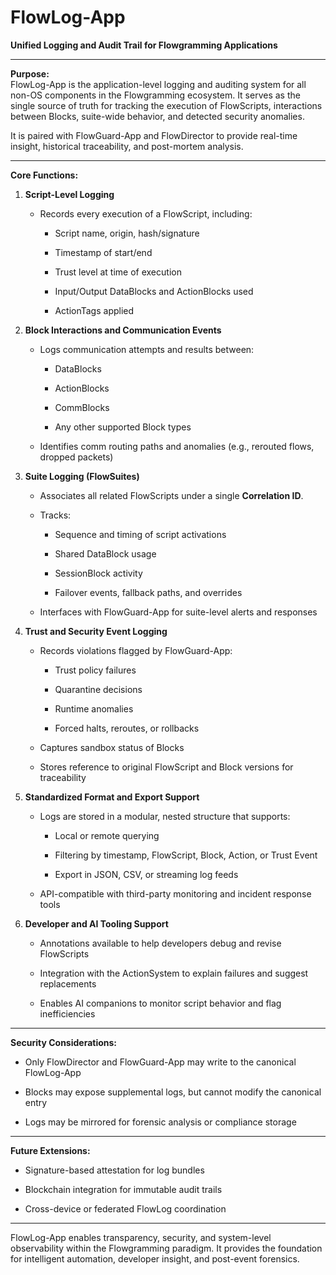 <!--
This Source Code Form is subject to the terms of the Mozilla Public License, v. 2.0.
If a copy of the MPL was not distributed with this file, you can obtain one at:
https://mozilla.org/MPL/2.0/.
-->
# FlowLog-App 

**Unified Logging and Audit Trail for Flowgramming Applications**

---

**Purpose:**  
 FlowLog-App is the application-level logging and auditing system for all non-OS components in the Flowgramming ecosystem. It serves as the single source of truth for tracking the execution of FlowScripts, interactions between Blocks, suite-wide behavior, and detected security anomalies.

It is paired with FlowGuard-App and FlowDirector to provide real-time insight, historical traceability, and post-mortem analysis.

---

**Core Functions:**

1. **Script-Level Logging**

   * Records every execution of a FlowScript, including:

     * Script name, origin, hash/signature

     * Timestamp of start/end

     * Trust level at time of execution

     * Input/Output DataBlocks and ActionBlocks used

     * ActionTags applied

2. **Block Interactions and Communication Events**

   * Logs communication attempts and results between:

     * DataBlocks

     * ActionBlocks

     * CommBlocks

     * Any other supported Block types

   * Identifies comm routing paths and anomalies (e.g., rerouted flows, dropped packets)

3. **Suite Logging (FlowSuites)**

   * Associates all related FlowScripts under a single **Correlation ID**.

   * Tracks:

     * Sequence and timing of script activations

     * Shared DataBlock usage

     * SessionBlock activity

     * Failover events, fallback paths, and overrides

   * Interfaces with FlowGuard-App for suite-level alerts and responses

4. **Trust and Security Event Logging**

   * Records violations flagged by FlowGuard-App:

     * Trust policy failures

     * Quarantine decisions

     * Runtime anomalies

     * Forced halts, reroutes, or rollbacks

   * Captures sandbox status of Blocks

   * Stores reference to original FlowScript and Block versions for traceability

5. **Standardized Format and Export Support**

   * Logs are stored in a modular, nested structure that supports:

     * Local or remote querying

     * Filtering by timestamp, FlowScript, Block, Action, or Trust Event

     * Export in JSON, CSV, or streaming log feeds

   * API-compatible with third-party monitoring and incident response tools

6. **Developer and AI Tooling Support**

   * Annotations available to help developers debug and revise FlowScripts

   * Integration with the ActionSystem to explain failures and suggest replacements

   * Enables AI companions to monitor script behavior and flag inefficiencies

---

**Security Considerations:**

* Only FlowDirector and FlowGuard-App may write to the canonical FlowLog-App

* Blocks may expose supplemental logs, but cannot modify the canonical entry

* Logs may be mirrored for forensic analysis or compliance storage

---

**Future Extensions:**

* Signature-based attestation for log bundles

* Blockchain integration for immutable audit trails

* Cross-device or federated FlowLog coordination

---

FlowLog-App enables transparency, security, and system-level observability within the Flowgramming paradigm. It provides the foundation for intelligent automation, developer insight, and post-event forensics.

